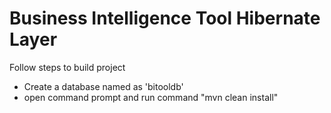 # Business Intelligence Tool Hibernate Layer

Follow steps to build project
 - Create a database named as 'bitooldb'
 - open command prompt and run command "mvn clean install"